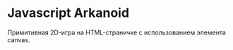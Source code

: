 Javascript Arkanoid
===================
Примитивная 2D-игра на HTML-страничке с использованием элемента canvas.